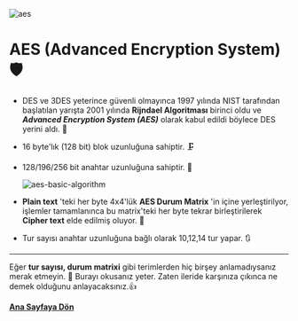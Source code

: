 ![aes](../resimler/aes.jpeg)

# AES (Advanced Encryption System) 🛡

- DES ve 3DES yeterince güvenli olmayınca 1997 yılında NIST tarafından başlatılan yarışta 2001 yılında **Rijndael Algoritması** birinci oldu ve **_Advanced Encryption System (AES)_** olarak kabul edildi böylece DES yerini aldı. 👑

- 16 byte'lık (128 bit) blok uzunluğuna sahiptir. 🗜
- 128/196/256 bit anahtar uzunluğuna sahiptir. 🔑

    ![aes-basic-algorithm](../resimler/aes-basic-algorithm.png)

- **Plain text** 'teki her byte 4x4'lük **AES Durum Matrix** 'in içine yerleştirilyor, işlemler tamamlanınca bu matrix'teki her byte tekrar birleştirilerek **Cipher text** elde edilmiş oluyor. 🔐

- Tur sayısı anahtar uzunluğuna bağlı olarak 10,12,14 tur yapar. 🔃
 
 ----
 
 Eğer **tur sayısı, durum matrixi** gibi terimlerden hiç birşey anlamadıysanız merak etmeyin. 🤯 Burayı okusanız yeter. Zaten ileride karşınıza çıkınca ne demek olduğunu anlayacaksınız.👍
 
 [**Ana Sayfaya Dön**](/README.md)

